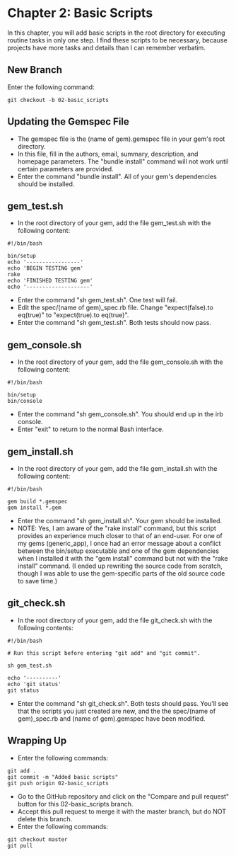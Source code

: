 # Chapter 2: Basic Scripts

In this chapter, you will add basic scripts in the root directory for executing routine tasks in only one step.  I find these scripts to be necessary, because projects have more tasks and details than I can remember verbatim.

## New Branch
Enter the following command:
```
git checkout -b 02-basic_scripts
```

## Updating the Gemspec File
* The gemspec file is the (name of gem).gemspec file in your gem's root directory.
* In this file, fill in the authors, email, summary, description, and homepage parameters.  The "bundle install" command will not work until certain parameters are provided.
* Enter the command "bundle install".  All of your gem's dependencies should be installed.

## gem_test.sh
* In the root directory of your gem, add the file gem_test.sh with the following content:
```
#!/bin/bash

bin/setup
echo '-----------------'
echo 'BEGIN TESTING gem'
rake
echo 'FINISHED TESTING gem'
echo '--------------------'
```
* Enter the command "sh gem_test.sh".  One test will fail.
* Edit the spec/(name of gem)_spec.rb file.  Change "expect(false).to eq(true)" to "expect(true).to eq(true)".
* Enter the command "sh gem_test.sh".  Both tests should now pass.

## gem_console.sh
* In the root directory of your gem, add the file gem_console.sh with the following content:
```
#!/bin/bash

bin/setup
bin/console
```
* Enter the command "sh gem_console.sh".  You should end up in the irb console.
* Enter "exit" to return to the normal Bash interface.

## gem_install.sh
* In the root directory of your gem, add the file gem_install.sh with the following content:
```
#!/bin/bash

gem build *.gemspec
gem install *.gem
```
* Enter the command "sh gem_install.sh".  Your gem should be installed.
* NOTE: Yes, I am aware of the "rake install" command, but this script provides an experience much closer to that of an end-user.  For one of my gems (generic_app), I once had an error message about a conflict between the bin/setup executable and one of the gem dependencies when I installed it with the "gem install" command but not with the "rake install" command.  (I ended up rewriting the source code from scratch, though I was able to use the gem-specific parts of the old source code to save time.)

## git_check.sh
* In the root directory of your gem, add the file git_check.sh with the following contents:
```
#!/bin/bash

# Run this script before entering "git add" and "git commit".

sh gem_test.sh

echo '----------'
echo 'git status'
git status
```
* Enter the command "sh git_check.sh".  Both tests should pass.  You'll see that the scripts you just created are new, and the the spec/(name of gem)_spec.rb and (name of gem).gemspec have been modified.

## Wrapping Up
* Enter the following commands:
```
git add .
git commit -m "Added basic scripts"
git push origin 02-basic_scripts
```
* Go to the GitHub repository and click on the "Compare and pull request" button for this 02-basic_scripts branch.
* Accept this pull request to merge it with the master branch, but do NOT delete this branch.
* Enter the following commands:
```
git checkout master
git pull
```
